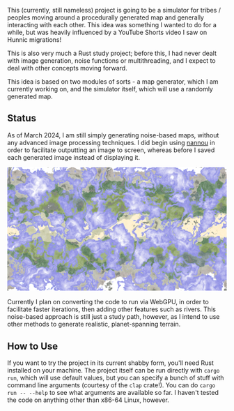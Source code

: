 This (currently, still nameless) project is going to be a simulator for tribes /
peoples moving around a procedurally generated map and generally interacting
with each other. This idea was something I wanted to do for a while, but was
heavily influenced by a YouTube Shorts video I saw on Hunnic migrations!  

This is also very much a Rust study project; before this, I had never dealt with
image generation, noise functions or multithreading, and I expect to deal with
other concepts moving forward.  

This idea is based on two modules of sorts - a map generator, which I am
currently working on, and the simulator itself, which will use a randomly
generated map.  

## Status

As of March 2024, I am still simply generating noise-based maps, without any
advanced image processing techniques. I did begin using
[nannou](https://github.com/nannou-org/nannou) in order to facilitate outputting
an image to screen, whereas before I saved each generated image instead of
displaying it.

!['Example map in 1920x1080'](https://github.com/taernsietr/civ-sim/blob/master/examples/example-1.png)

Currently I plan on converting the code to run via WebGPU, in order to
facilitate faster iterations, then adding other features such as rivers. This
noise-based approach is still just a study path, however, as I intend to use
other methods to generate realistic, planet-spanning terrain.

## How to Use

If you want to try the project in its current shabby form, you'll need Rust
installed on your machine. The project itself can be run directly with `cargo
run`, which will use default values, but you can specify a bunch of stuff with
command line arguments (courtesy of the `clap` crate!). You can do `cargo run --
--help` to see what arguments are available so far. I haven't tested the code on
anything other than x86-64 Linux, however.

